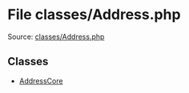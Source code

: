 File classes/Address.php
=========

Source: [classes/Address.php](https://github.com/PrestaShop/PrestaShop/blob/1.5.6.1/classes/Address.php)


Classes
-------

* [AddressCore](class.AddressCore.md)


